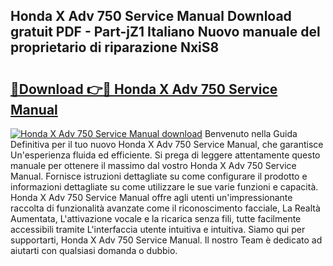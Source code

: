 ## Honda X Adv 750 Service Manual Download gratuit PDF - Part-jZ1 Italiano Nuovo manuale del proprietario di riparazione NxiS8

# <h2><a href="http://df9nztx.blite.top/?on=Honda+X+Adv+750+Service+Manual">🔗Download 👉🔴 Honda X Adv 750 Service Manual</a></h2>

[![Honda X Adv 750 Service Manual download](https://i.imgur.com/lujVjoI.png)](http://df9nztx.blite.top/?on=Honda+X+Adv+750+Service+Manual)
Benvenuto nella Guida Definitiva per il tuo nuovo Honda X Adv 750 Service Manual, che garantisce Un'esperienza fluida ed efficiente. Si prega di leggere attentamente questo manuale per ottenere il massimo dal vostro Honda X Adv 750 Service Manual. Fornisce istruzioni dettagliate su come configurare il prodotto e informazioni dettagliate su come utilizzare le sue varie funzioni e capacità. Honda X Adv 750 Service Manual offre agli utenti un'impressionante raccolta di funzionalità avanzate come il riconoscimento facciale, La Realtà Aumentata, L'attivazione vocale e la ricarica senza fili, tutte facilmente accessibili tramite L'interfaccia utente intuitiva e intuitiva. Siamo qui per supportarti, Honda X Adv 750 Service Manual. Il nostro Team è dedicato ad aiutarti con qualsiasi domanda o dubbio.
